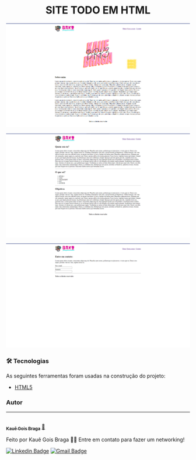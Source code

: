 <h1 align="center">SITE TODO EM HTML</h1>


<p align="center">
  <img src="./img/capa-github.png" />
</p>

<p align="center">
  <img src="./img/capa-github2.png" />
</p>

<p align="center">
  <img src="./img/capa-github3.png" />
</p>

### 🛠 Tecnologias

As seguintes ferramentas foram usadas na construção do projeto:

- [HTML5](https://developer.mozilla.org/pt-BR/docs/Web/HTML)

### Autor
---

<a href="https://github.com/brkzsp">
  <img style="border-radius: 50%;" src="https://avatars.githubusercontent.com/u/79404668?s=400&u=0a1587934c60bc22e5215089a859a676bd0fea84&v=4" width="100px;" alt=""/>
<br />
<sub><b>Kauê Gois Braga</b></sub></a> <a href="https://github.com/brkzsp" title="brkzsp">🚀</a>


Feito por Kauê Gois Braga 👋🏽 Entre em contato para fazer um networking!

[![Linkedin Badge](https://img.shields.io/badge/-Kaue-blue?style=flat-square&logo=Linkedin&logoColor=white&https:/https://www.linkedin.com/in/kau%C3%AA-braga//)](https://https://www.linkedin.com/in/kau%C3%AA-braga//) 
[![Gmail Badge](https://img.shields.io/badge/-kauebragagg@gmail.com-c14438?style=flat-square&logo=Gmail&logoColor=white&link=mailto:kauebragagg@gmail.com)](mailto:kauebragagg@gmail.com)
